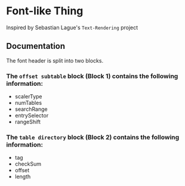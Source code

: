 # Font-like Thing

Inspired by Sebastian Lague's `Text-Rendering` project

## Documentation

The font header is split into two blocks.

### The `offset subtable` block (Block 1) contains the following information:

- scalerType
- numTables
- searchRange
- entrySelector
- rangeShift

### The `table directory` block (Block 2) contains the following information:

- tag
- checkSum
- offset
- length
